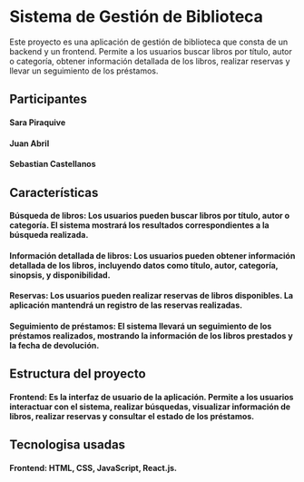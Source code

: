 # Sistema de Gestión de Biblioteca

Este proyecto es una aplicación de gestión de biblioteca que consta de un backend y un frontend. Permite a los usuarios buscar libros por título, autor o categoría, obtener información detallada de los libros, realizar reservas y llevar un seguimiento de los préstamos.



## Participantes

#### Sara Piraquive
#### Juan Abril
#### Sebastian Castellanos

## Características
#### Búsqueda de libros: Los usuarios pueden buscar libros por título, autor o categoría. El sistema mostrará los resultados correspondientes a la búsqueda realizada.
#### Información detallada de libros: Los usuarios pueden obtener información detallada de los libros, incluyendo datos como título, autor, categoría, sinopsis, y disponibilidad.
#### Reservas: Los usuarios pueden realizar reservas de libros disponibles. La aplicación mantendrá un registro de las reservas realizadas.
#### Seguimiento de préstamos: El sistema llevará un seguimiento de los préstamos realizados, mostrando la información de los libros prestados y la fecha de devolución.

## Estructura del proyecto

#### Frontend: Es la interfaz de usuario de la aplicación. Permite a los usuarios interactuar con el sistema, realizar búsquedas, visualizar información de libros, realizar reservas y consultar el estado de los préstamos.

## Tecnologisa usadas

#### Frontend: HTML, CSS, JavaScript, React.js.

